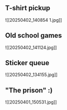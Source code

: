 ## T-shirt pickup
![[20250402_140854 1.jpg]]
## Old school games
![[20250402_141124.jpg]]
## Sticker queue
![[20250402_134155.jpg]]
## "The prison" :)
![[20250401_150531.jpg]]